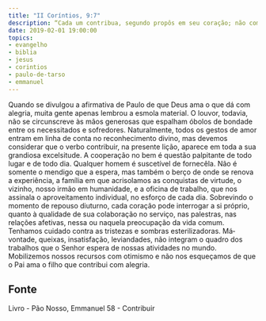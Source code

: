 ```yaml
---
title: "II Coríntios, 9:7"
description: “Cada um contribua, segundo propôs em seu coração; não com tristeza ou por necessidade, porque Deus ama o que dá com alegria.” - Paulo
date: 2019-02-01 19:00:00
topics: 
- evangelho
- biblia
- jesus
- corintios
- paulo-de-tarso
- emmanuel
---
```



Quando se divulgou a afirmativa de Paulo de que Deus ama o que dá com
alegria, muita gente apenas lembrou a esmola material.
O louvor, todavia, não se circunscreve às mãos generosas que espalham
óbolos de bondade entre os necessitados e sofredores.
Naturalmente, todos os gestos de amor entram em linha de conta no
reconhecimento divino, mas devemos considerar que o verbo contribuir, na presente
lição, aparece em toda a sua grandiosa excelsitude.
A cooperação no bem é questão palpitante de todo lugar e de todo dia.
Qualquer homem é suscetível de fornecê­la. Não é somente o mendigo que a espera,
mas também o berço de onde se renova a experiência, a família em que acrisolamos
as conquistas de virtude, o vizinho, nosso irmão em humanidade, e a oficina de
trabalho, que nos assinala o aproveitamento individual, no esforço de cada dia.
Sobrevindo o momento de repouso diuturno, cada coração pode interrogar a
si próprio, quanto à qualidade de sua colaboração no serviço, nas palestras, nas
relações afetivas, nessa ou naquela preocupação da vida comum.
Tenhamos cuidado contra as tristezas e sombras esterilizadoras.
Má­vontade, queixas, insatisfação, leviandades, não integram o quadro dos
trabalhos que o Senhor espera de nossas atividades no mundo. Mobilizemos nossos
recursos com otimismo e não nos esqueçamos de que o Pai ama o filho que contribui
com alegria.




## Fonte
Livro - Pão Nosso, Emmanuel
58 - Contribuir
